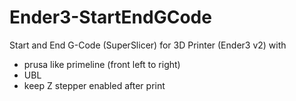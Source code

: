 # Ender3-StartEndGCode
Start and End G-Code (SuperSlicer) for 3D Printer (Ender3 v2) with

- prusa like primeline (front left to right)
- UBL 
- keep Z stepper enabled after print
